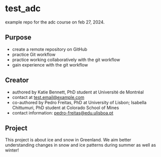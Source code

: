 # test_adc
example repo for the adc course on feb 27, 2024.

## Purpose

- create a remote repository on GitHub
- practice Git workflow
- practice working collaboratively with the git workflow
- gain experience with the git workflow

## Creator

- authored by Katie Bennett, PhD student at Université de Montréal
- contact at test.email@example.com
- co-authored by Pedro Freitas, PhD at University of Lisbon; Isabella Chittumuri, PhD student at Colorado School of Mines
- contact information: pedro-freitas@edu.ulisboa.pt

## Project

This project is about ice and snow in Greenland. We aim better understanding changes in snow and ice patterns during summer as well as winter!